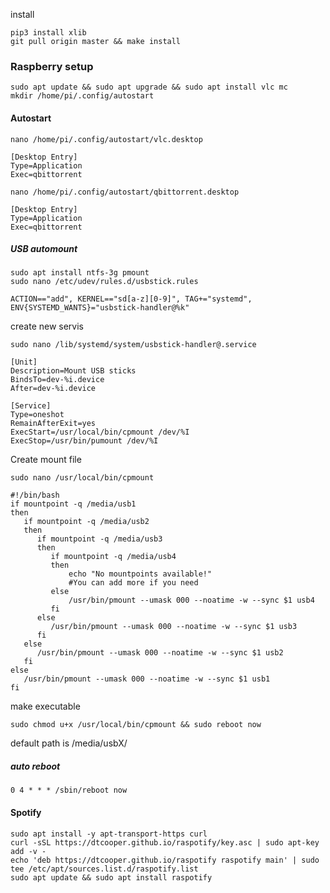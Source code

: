 install
```shell script
pip3 install xlib
git pull origin master && make install
```


### Raspberry setup
```shell
sudo apt update && sudo apt upgrade && sudo apt install vlc mc
mkdir /home/pi/.config/autostart
```
#### Autostart
```shell
nano /home/pi/.config/autostart/vlc.desktop
```
```shell
[Desktop Entry]
Type=Application
Exec=qbittorrent
```

```shell
nano /home/pi/.config/autostart/qbittorrent.desktop
```
```shell
[Desktop Entry]
Type=Application
Exec=qbittorrent
```

##### USB automount
```shell
sudo apt install ntfs-3g pmount
sudo nano /etc/udev/rules.d/usbstick.rules
```
```shell
ACTION=="add", KERNEL=="sd[a-z][0-9]", TAG+="systemd", ENV{SYSTEMD_WANTS}="usbstick-handler@%k"
```

create new servis
```shell
sudo nano /lib/systemd/system/usbstick-handler@.service
```
```shell
[Unit]
Description=Mount USB sticks
BindsTo=dev-%i.device
After=dev-%i.device

[Service]
Type=oneshot
RemainAfterExit=yes
ExecStart=/usr/local/bin/cpmount /dev/%I
ExecStop=/usr/bin/pumount /dev/%I
```

Create mount file
```shell
sudo nano /usr/local/bin/cpmount
```
```shell
#!/bin/bash
if mountpoint -q /media/usb1
then
   if mountpoint -q /media/usb2
   then
      if mountpoint -q /media/usb3
      then
         if mountpoint -q /media/usb4
         then
             echo "No mountpoints available!"
             #You can add more if you need
         else
             /usr/bin/pmount --umask 000 --noatime -w --sync $1 usb4
         fi
      else
         /usr/bin/pmount --umask 000 --noatime -w --sync $1 usb3
      fi
   else
      /usr/bin/pmount --umask 000 --noatime -w --sync $1 usb2
   fi
else
   /usr/bin/pmount --umask 000 --noatime -w --sync $1 usb1
fi
```

make executable 
```shell
sudo chmod u+x /usr/local/bin/cpmount && sudo reboot now
```

default path is /media/usbX/

##### auto reboot
```shell
0 4 * * * /sbin/reboot now
```

#### Spotify
```shell
sudo apt install -y apt-transport-https curl
curl -sSL https://dtcooper.github.io/raspotify/key.asc | sudo apt-key add -v -
echo 'deb https://dtcooper.github.io/raspotify raspotify main' | sudo tee /etc/apt/sources.list.d/raspotify.list
sudo apt update && sudo apt install raspotify
```